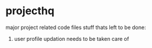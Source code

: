 # projecthq
major project related code files
stuff thats left to be done:
1. user profile updation needs to be taken care of
